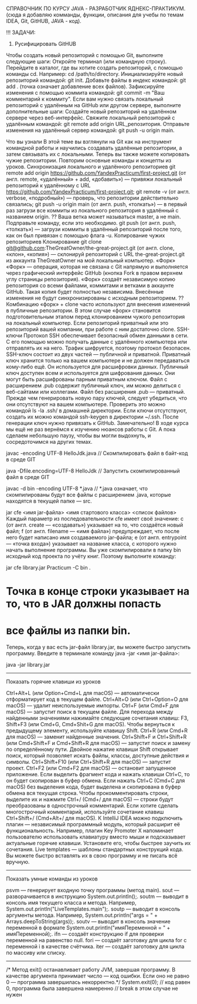 СПРАВОЧНИК ПО КУРСУ JAVA - РАЗРАБОТЧИК ЯДНЕКС-ПРАКТИКУМ.
(сюда я добавляю комманды, функции, описания для учебы по темам IDEA, Git, GitHUB, JAVA - код).

!!! ЗАДАЧИ:
1. Русифицировать GitHUB


Чтобы создать новый репозиторий с помощью Git, выполните следующие шаги:
Откройте терминал (или командную строку).
Перейдите в каталог, где вы хотите создать репозиторий, с помощью команды cd. Например: cd /path/to/directory.
Инициализируйте новый репозиторий командой: git init.
Добавьте файлы в индекс командой: git add . (точка означает добавление всех файлов).
Зафиксируйте изменения с помощью коммита командой: git commit -m "Ваш комментарий к коммиту".
Если вам нужно связать локальный репозиторий с удалённым на GitHub или другом сервере, выполните дополнительные шаги:
Создайте новый репозиторий на удалённом сервере через веб-интерфейс.
Свяжите локальный репозиторий с удалённым командой: git remote add origin URL_репозитория.
Отправьте изменения на удалённый сервер командой: git push -u origin main.


Что вы узнали
В этой теме вы взглянули на Git как на инструмент командной работы и научились создавать удалённые репозитории, а затем связывать их с локальными. Теперь вы также можете копировать чужие репозитории. Повторим основные команды и концепты из уроков.
Синхронизация локального и удалённого репозиториев
git remote add origin https://github.com/YandexPracticum/first-project.git (от англ. remote, «удалённый» + add, «добавить») — привяжи локальный репозиторий к удалённому с URL https://github.com/YandexPracticum/first-project.git;
git remote -v (от англ. verbose, «подробный») — проверь, что репозитории действительно связались;
git push -u origin main (от англ. push, «толкать») — в первый раз загрузи все коммиты из локального репозитория в удалённый с названием origin.
?? Ваша ветка может называться master, а не main. Подправьте команду, если это необходимо.
git push (от англ. push, «толкать») — загрузи коммиты в удалённый репозиторий после того, как он был привязан с помощью флага -u.
Копирование чужих репозиториев
Клонирование
git clone git@github.com:TheGreatOwner/the-great-project.git (от англ. clone, «клон», «копия») — склонируй репозиторий с URL the-great-project.git из аккаунта TheGreatOwner на мой локальный компьютер.
«Форк»
«Форк» — операция, которая не связана с Git напрямую и выполняется через графический интерфейс GitHub (кнопка Fork в правом верхнем углу страницы репозитория). «Форк» создаёт независимую копию репозитория со всеми файлами, коммитами и ветками в аккаунте GitHub. Такая копия будет полностью независима. Внесённые изменения не будут синхронизированы с исходным репозиторием.
?? Комбинацию «форк» + clone часто используют для внесения изменений в публичные репозитории. В этом случае «форк» становится подготовительным этапом перед клонированием чужого репозитория на локальный компьютер.
Если репозиторий приватный или это репозиторий вашей компании, при работе с ним достаточно clone.
SSH-ключи
Протокол SSH обеспечивает безопасный обмен данными в сети. С его помощью можно получать данные с удалённого компьютера или отправлять их на него. Трафик шифруется, поэтому протокол безопасен.
SSH-ключ состоит из двух частей — публичной и приватной. Приватный ключ хранится только на вашем компьютере и не должен передаваться кому-либо ещё. Он используется для расшифровки данных. Публичный ключ доступен всем и используется для шифрования данных. Они могут быть расшифрованы парным приватным ключом.
Файл с расширением .pub содержит публичный ключ, им можно делиться с веб-сайтами или коллегами. Файл без расширения .pub — приватный.
Прежде чем генерировать новую пару ключей, следует убедиться, что они отсутствуют на вашем компьютере. Проверить это можно командой ls -la .ssh/ в домашней директории. Если ключи отсутствуют, создать их можно командой ssh-keygen в директории ~/.ssh. После генерации ключ нужно привязать к GitHub.
Замечательно! В ходе курса мы ещё не раз вернёмся к изучению нюансов работы с Git. А пока сделаем небольшую паузу, чтобы вы могли выдохнуть, и сосредоточимся на других темах.


javac -encoding UTF-8 HelloJdk.java // Скомпилировать файл в байт-код в среде GIT

java -Dfile.encoding=UTF-8 HelloJdk // Запустить скомпилированный файл в среде GIT

 
javac -d bin -encoding UTF-8 *.java // *.java означает, что скомпилированы будут все файлы с расширением .java, которые находятся в текущей папке — src.

jar cfe <имя jar-файла> <имя стартового класса> <список файлов> 
Каждый параметр из последовательности cfe имеет своё значение:
c (от англ. create — «создавать») указывает на то, что создаётся новый файл;
f (от англ. filename — «имя файла») предупреждает, что после него будет написано имя создаваемого jar-файла;
e (от англ. entrypoint — «точка входа») указывает на название класса, с которого нужно начать выполнение программы.
Вы уже скомпилировали в папку bin исходный код проекта по учёту книг. Поэтому выполните команду:

jar cfe library.jar Practicum -C bin .
# Точка в конце строки указывает на то, что в JAR должны попасть 
# все файлы из папки bin. 
Теперь, когда у вас есть jar-файл library.jar, вы можете быстро запустить программу. Введите в терминале команду java -jar <имя jar-файла>:

java -jar library.jar 

------------------------------------------------------------------------------------------------------------------------------------------

Показать горячие клавиши из уроков

Ctrl+Alt+L (или Option+Cmd+L для macOS) — автоматически отформатирует код в текущем файле.
Ctrl+Alt+O (или Ctrl+Option+O для macOS) — удалит неиспользуемые импорты.
Ctrl+F (или Cmd+F для macOS) — запустит поиск в текущем файле. Для перехода между найденными значениями нажимайте следующие сочетания клавиш: F3, Shift+F3 (или Cmd+G, Cmd+Shit+G для macOS). Чтобы вернуться к предыдущему элементу, используйте клавишу Shift.
Ctrl+R (или Cmd+R для macOS) — заменит найденные значения.
Ctrl+Shift+F и Ctrl+Shift+R (или Cmd+Shift+F и Cmd+Shift+R для macOS) — запустит поиск и замену по определённому пути.
Двойное нажатие клавиши Shift открывает поиск, который позволяет искать файлы, классы, доступные действия и символы.
Ctrl+Shift+F10 (или Ctrl+Shift+R для macOS) — запустит проект.
Ctrl+F2 (или Cmd+F2 для macOS) — остановит запущенное приложение.
Если выделить фрагмент кода и нажать клавиши Ctrl+C, то он будет скопирован в буфер обмена.
Если нажать Ctrl+C (Cmd+C для macOS) без выделения кода, будет выделена и скопирована в буфер обмена вся текущая строка.
Чтобы прокомментировать строки, выделите их и нажмите Ctrl+/ (Cmd+/ для macOS) — строки будут преобразованы в однострочный комментарий. Если хотите сделать многострочный комментарий, используйте сочетание клавиш Ctrl+Shift+/ (Cmd+Alt+/ для macOS).
К IntelliJ IDEA можно подключить плагин — независимый программный модуль, который расширит её функциональность. Например, плагин Key Promoter X напоминает пользователю использовать клавиатуру вместо мыши и подсказывает актуальные горячие клавиши. Установите его, чтобы быстрее заучить их сочетания.
Live templates — шаблоны стандартных конструкций кода. Вы можете быстро вставлять их в свою программу и не писать всё вручную.


-----------------------------------------------------------------------------------------------------------------------------------------

Показать умные команды из уроков

psvm — генерирует входную точку программы (метод main).
sout — разворачивается в инструкцию System.out.println();.
soutm — выводит в консоль имя текущего класса и метода. Например, System.out.println("LiveTemplates.main");.
soutp — выводит в консоль аргументы метода. Например, System.out.println("args = " + Arrays.deepToString(args));.
soutv — выводит в консоль значение переменной в формате System.out.println("имяПеременной = " + имяПеременной);.
ifn — создаёт конструкцию if для проверки переменной на равенство null.
fori — создаёт заготовку для цикла for с переменной i в качестве счётчика.
iter — создаёт заготовку для цикла по массиву или списку.

-----------------------------------------------------------------------------------------------------------------------------------------


/* Метод exit() останавливает работу JVM, завершая программу.
                    В качестве аргумента принимает число — код ошибки.
                    Если оно не равно 0 — программа завершилась некорректно.*/
                    System.exit(0); // код равен 0, программа была завершена намеренно
                    // break в этом случае не нужен
